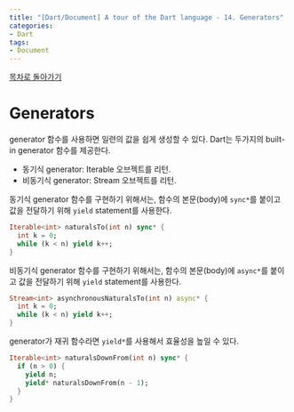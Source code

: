 ```yaml
---
title: "[Dart/Document] A tour of the Dart language - 14. Generators"
categories:
- Dart
tags:
- Document
---
```


[목차로 돌아가기](/dart/a-tour-of-the-dart-language/)

# Generators
generator 함수를 사용하면 일련의 값을 쉽게 생성할 수 있다. Dart는 두가지의 built-in generator 함수를 제공한다.

* 동기식 generator: Iterable 오브젝트를 리턴.
* 비동기식 generator: Stream 오브젝트를 리턴.

동기식 generator 함수를 구현하기 위해서는, 함수의 본문(body)에 `sync*`를 붙이고 값을 전달하기 위해 `yield` statement를 사용한다.

``` dart
Iterable<int> naturalsTo(int n) sync* {
  int k = 0;
  while (k < n) yield k++;
}
```

비동기식 generator 함수를 구현하기 위해서는, 함수의 본문(body)에 `async*`를 붙이고 값을 전달하기 위해 `yield` statement를 사용한다.

``` dart
Stream<int> asynchronousNaturalsTo(int n) async* {
  int k = 0;
  while (k < n) yield k++;
}
```

generator가 재귀 함수라면 `yield*`를 사용해서 효율성을 높일 수 있다.

``` dart
Iterable<int> naturalsDownFrom(int n) sync* {
  if (n > 0) {
    yield n;
    yield* naturalsDownFrom(n - 1);
  }
}
```
